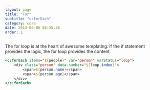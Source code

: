 ```yaml
---
layout: page
title: "For"
subtitle: "c:forEach"
category: core
date: 2013-06-06 08:55:36
order: 1
---
```


The for loop is at the heart of awesome templating. If the if statement provides the logic, the for loop provides the content. 

```jsp
<c:forEach items="${people}" var="person" varStatus="loop">
	<div class="person" data-number="${loop.index}">
		<span>${person.name}</span>
		<span>${person.age}</span>
	</div>
</c:forEach>
```
